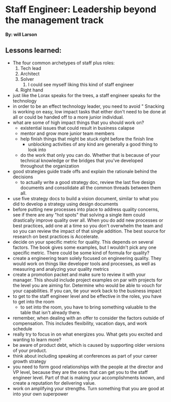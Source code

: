 # Staff Engineer: Leadership beyond the management track
__By: will Larson__

## Lessons learned:
- The four common archetypes of staff plus roles:
	1. Tech lead
	2. Architect
	3. Solver
		1. I could see myself liking this kind of staff engineer
	4. Right hand
- just like the Lorax speaks for the trees, a staff engineer speaks for the technology
- in order to be an effect technology leader, you need to avoid " Snacking is working on easy, low impact tasks that either don't need to be done at all or could be handed off to a more junior individual.
- what are some of  high impact things that you should work on?
	- existential issues that could result in business calapse
	- mentor and grow more junior team members
	- help finish things that might be stuck right before the finish line
		- unblocking activities of any kind are generally a good thing to look into
	- do the work that only you can do. Whether that is because of your technical knowledge or the bridges that you've developed throughout the organization
- good strategies guide trade offs and explain the rationale behind the decisions
	- to actually write a good strategy doc, review the last five design documents and consolidate all the common threads between them all.
- use five strategy docs to build a vision document, similar to what you did to develop a strategy using design documents
- before putting new processes into place to address quality concerns, see if there are any "hot spots" that solving a single item could drastically improve quality over all. When you do add new processes or best practices, add one at a time so you don't overwhelm the team and so you can review the impact of that single addition. The best source for research on best practices is Accelerate.
- decide on your specific metric for quality. This depends on several factors. The book gives some examples, but I wouldn't pick any one specific metric. There could be some kind of formula for quality?
- create a engineering team solely focused on engineering quality. They would work on things like developer tools and processes, as well as measuring and analyzing your quality metrics
- create a promotion packet and make sure to review it with your manager. This should include project examples on par with projects for the level you are aiming for. Determine who would be able to vouch for your capabilities. If you can, tie your work back to the business impact
- to get to the staff engineer level and be effective in the roles, you have to get into the room
	- to set into the room, you have to bring something valuable to the table that isn't already there.
- remember, when dealing with an offer to consider the factors outside of compensation. This includes flexibility, vacation days, and work schedule
- really try to focus in on what energizes you. What gets you excited and wanting to learn more?
- be aware of product debt, which is caused by supporting older versions of your product.
- think about including speaking at conferences as part of your career growth strategy
- you need to form good relationships with the people at the director and VP level, because they are the ones that can get you to the staff engineer level. Part of that is making your accomplishments known, and create a reputation for delivering value. 
- work on amplifying your strengths. Turn something that you are good at into your own superpower

